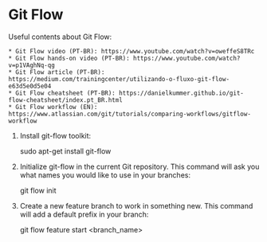 # Git Flow

Useful contents about Git Flow:

    * Git Flow video (PT-BR): https://www.youtube.com/watch?v=oweffeS8TRc
    * Git Flow hands-on video (PT-BR): https://www.youtube.com/watch?v=p1VAghNq-qg
    * Git Flow article (PT-BR): https://medium.com/trainingcenter/utilizando-o-fluxo-git-flow-e63d5e0d5e04
    * Git Flow cheatsheet (PT-BR): https://danielkummer.github.io/git-flow-cheatsheet/index.pt_BR.html
    * Git Flow workflow (EN): https://www.atlassian.com/git/tutorials/comparing-workflows/gitflow-workflow


1. Install git-flow toolkit:

    sudo apt-get install git-flow

2. Initialize git-flow in the current Git repository. This command will ask you what names you would like to use in your branches:

    git flow init

3. Create a new feature branch to work in something new. This command will add a default prefix in your branch:

    git flow feature start <branch_name>

